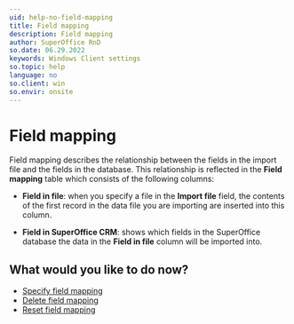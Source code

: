 ```yaml
---
uid: help-no-field-mapping
title: Field mapping
description: Field mapping
author: SuperOffice RnD
so.date: 06.29.2022
keywords: Windows Client settings
so.topic: help
language: no
so.client: win
so.envir: onsite
---
```


# Field mapping

Field mapping describes the relationship between the fields in the import file and the fields in the database. This relationship is reflected in the **Field mapping** table which consists of the following columns:

* **Field in file**: when you specify a file in the **Import file** field, the contents of the first record in the data file you are importing are inserted into this column.

* **Field in SuperOffice CRM**: shows which fields in the SuperOffice database the data in the **Field in file** column will be imported into.

## What would you like to do now?

* [Specify field mapping][1]
* [Delete field mapping][2]
* [Reset field mapping][3]

<!-- Referenced links -->
[1]: specifying-field-mapping.md
[2]: deleting-field-mapping.md
[3]: resetting-field-mapping.md

<!-- Referenced images -->

